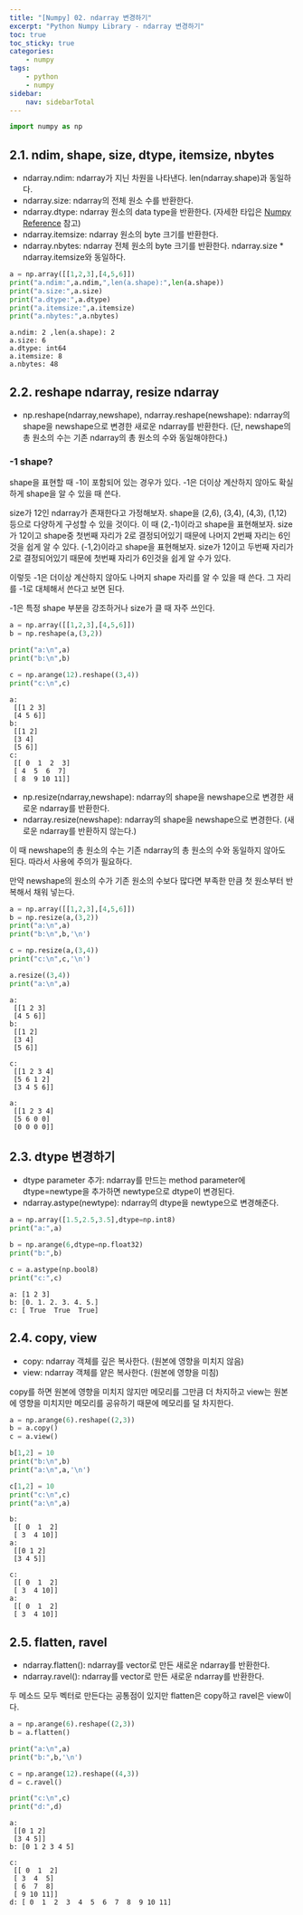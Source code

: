 ```yaml
---
title: "[Numpy] 02. ndarray 변경하기"
excerpt: "Python Numpy Library - ndarray 변경하기"
toc: true
toc_sticky: true
categories:
    - numpy
tags:
    - python
    - numpy
sidebar:
    nav: sidebarTotal
---
```


```python
import numpy as np
```

## 2.1. ndim, shape, size, dtype, itemsize, nbytes

-   ndarray.ndim: ndarray가 지닌 차원을 나타낸다. len(ndarray.shape)과 동일하다.
-   ndarray.size: ndarray의 전체 원소 수를 반환한다.
-   ndarray.dtype: ndarray 원소의 data type을 반환한다. (자세한 타입은 [Numpy Reference](https://numpy.org/doc/stable/reference/arrays.dtypes.html) 참고)
-   ndarray.itemsize: ndarray 원소의 byte 크기를 반환한다.
-   ndarray.nbytes: ndarray 전체 원소의 byte 크기를 반환한다. ndarray.size \* ndarray.itemsize와 동일하다.

```python
a = np.array([[1,2,3],[4,5,6]])
print("a.ndim:",a.ndim,",len(a.shape):",len(a.shape))
print("a.size:",a.size)
print("a.dtype:",a.dtype)
print("a.itemsize:",a.itemsize)
print("a.nbytes:",a.nbytes)
```

    a.ndim: 2 ,len(a.shape): 2
    a.size: 6
    a.dtype: int64
    a.itemsize: 8
    a.nbytes: 48

## 2.2. reshape ndarray, resize ndarray

-   np.reshape(ndarray,newshape), ndarray.reshape(newshape): ndarray의 shape을 newshape으로 변경한 새로운 ndarray를 반환한다. (단, newshape의 총 원소의 수는 기존 ndarray의 총 원소의 수와 동일해야한다.)

### -1 shape?

shape을 표현할 때 -1이 포함되어 있는 경우가 있다. -1은 더이상 계산하지 않아도 확실하게 shape을 알 수 있을 때 쓴다.

size가 12인 ndarray가 존재한다고 가정해보자. shape을 (2,6), (3,4), (4,3), (1,12) 등으로 다양하게 구성할 수 있을 것이다.
이 때 (2,-1)이라고 shape을 표현해보자. size가 12이고 shape중 첫번째 자리가 2로 결정되어있기 때문에 나머지 2번째 자리는 6인것을 쉽게 알 수 있다.
(-1,2)이라고 shape을 표현해보자. size가 12이고 두번째 자리가 2로 결정되어있기 때문에 첫번째 자리가 6인것을 쉽게 알 수가 있다.

이렇듯 -1은 더이상 계산하지 않아도 나머지 shape 자리를 알 수 있을 때 쓴다. 그 자리를 -1로 대체해서 쓴다고 보면 된다.

-1은 특정 shape 부분을 강조하거나 size가 클 때 자주 쓰인다.

```python
a = np.array([[1,2,3],[4,5,6]])
b = np.reshape(a,(3,2))

print("a:\n",a)
print("b:\n",b)

c = np.arange(12).reshape((3,4))
print("c:\n",c)
```

    a:
     [[1 2 3]
     [4 5 6]]
    b:
     [[1 2]
     [3 4]
     [5 6]]
    c:
     [[ 0  1  2  3]
     [ 4  5  6  7]
     [ 8  9 10 11]]

-   np.resize(ndarray,newshape): ndarray의 shape을 newshape으로 변경한 새로운 ndarray를 반환한다.
-   ndarray.resize(newshape): ndarray의 shape을 newshape으로 변경한다. (새로운 ndarray를 반환하지 않는다.)

이 때 newshape의 총 원소의 수는 기존 ndarray의 총 원소의 수와 동일하지 않아도 된다. 따라서 사용에 주의가 필요하다.

만약 newshape의 원소의 수가 기존 원소의 수보다 많다면 부족한 만큼 첫 원소부터 반복해서 채워 넣는다.

```python
a = np.array([[1,2,3],[4,5,6]])
b = np.resize(a,(3,2))
print("a:\n",a)
print("b:\n",b,'\n')

c = np.resize(a,(3,4))
print("c:\n",c,'\n')

a.resize((3,4))
print("a:\n",a)
```

    a:
     [[1 2 3]
     [4 5 6]]
    b:
     [[1 2]
     [3 4]
     [5 6]]

    c:
     [[1 2 3 4]
     [5 6 1 2]
     [3 4 5 6]]

    a:
     [[1 2 3 4]
     [5 6 0 0]
     [0 0 0 0]]

## 2.3. dtype 변경하기

-   dtype parameter 추가: ndarray를 만드는 method parameter에 dtype=newtype을 추가하면 newtype으로 dtype이 변경된다.
-   ndarray.astype(newtype): ndarray의 dtype을 newtype으로 변경해준다.

```python
a = np.array([1.5,2.5,3.5],dtype=np.int8)
print("a:",a)

b = np.arange(6,dtype=np.float32)
print("b:",b)

c = a.astype(np.bool8)
print("c:",c)
```

    a: [1 2 3]
    b: [0. 1. 2. 3. 4. 5.]
    c: [ True  True  True]

## 2.4. copy, view

-   copy: ndarray 객체를 깊은 복사한다. (원본에 영향을 미치지 않음)
-   view: ndarray 객체를 얕은 복사한다. (원본에 영향을 미침)

copy를 하면 원본에 영향을 미치지 않지만 메모리를 그만큼 더 차지하고 view는 원본에 영향을 미치지만 메모리를 공유하기 때문에 메모리를 덜 차지한다.

```python
a = np.arange(6).reshape((2,3))
b = a.copy()
c = a.view()

b[1,2] = 10
print("b:\n",b)
print("a:\n",a,'\n')

c[1,2] = 10
print("c:\n",c)
print("a:\n",a)
```

    b:
     [[ 0  1  2]
     [ 3  4 10]]
    a:
     [[0 1 2]
     [3 4 5]]

    c:
     [[ 0  1  2]
     [ 3  4 10]]
    a:
     [[ 0  1  2]
     [ 3  4 10]]

## 2.5. flatten, ravel

-   ndarray.flatten(): ndarray를 vector로 만든 새로운 ndarray를 반환한다.
-   ndarray.ravel(): ndarray를 vector로 만든 새로운 ndarray를 반환한다.

두 메소드 모두 벡터로 만든다는 공통점이 있지만 flatten은 copy하고 ravel은 view이다.

```python
a = np.arange(6).reshape((2,3))
b = a.flatten()

print("a:\n",a)
print("b:",b,'\n')

c = np.arange(12).reshape((4,3))
d = c.ravel()

print("c:\n",c)
print("d:",d)
```

    a:
     [[0 1 2]
     [3 4 5]]
    b: [0 1 2 3 4 5]

    c:
     [[ 0  1  2]
     [ 3  4  5]
     [ 6  7  8]
     [ 9 10 11]]
    d: [ 0  1  2  3  4  5  6  7  8  9 10 11]
